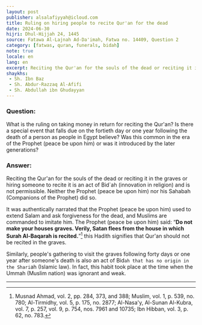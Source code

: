 ```yaml
---
layout: post
publisher: alsalafiyyah@icloud.com
title: Ruling on hiring people to recite Qur'an for the dead
date: 2024-06-30
hijri: Dhul-Hijjah 24, 1445
source: Fatawa Al-Lajnah Ad-Da'imah, Fatwa no. 14409, Question 2
category: [fatwas, quran, funerals, bidah]
note: true
locale: en
lang: en
excerpt: Reciting the Qur'an for the souls of the dead or reciting it in the graves or hiring someone to recite it is an act of bid`ah and is not permissible.
shaykhs: 
 - Sh. Ibn Baz 
 - Sh. Abdur-Razzaq Al-Afifi
 - Sh. Abdullah ibn Ghudayyan
---
```


### Question:
What is the ruling on taking money in return for reciting the Qur'an? Is there a special event that falls due on the fortieth day or one year following the death of a person as people in Egypt believe? Was this common in the era of the Prophet (peace be upon him) or was it introduced by the later generations?

### Answer: 
Reciting the Qur'an for the souls of the dead or reciting it in the graves or hiring someone to recite it is an act of Bid`ah (innovation in religion) and is not permissible. Neither the Prophet (peace be upon him) nor his Sahabah (Companions of the Prophet) did so.

It was authentically narrated that the Prophet (peace be upon him) used to extend Salam and ask forgiveness for the dead, and Muslims are commanded to imitate him. The Prophet (peace be upon him) said: “**Do not make your houses graves. Verily, Satan flees from the house in which Surah Al-Baqarah is recited.**”[^1] this Hadith signifies that Qur'an should not be recited in the graves. 

Similarly, people's gathering to visit the graves following forty days or one year after someone's death is also an act of Bid`ah that has no origin in the Shari`ah (Islamic law). In fact, this habit took place at the time when the Ummah (Muslim nation) was ignorant and weak.

---
[^1]: Musnad Ahmad, vol. 2, pp. 284, 373, and 388; Muslim, vol. 1, p. 539, no. 780; Al-Tirmidhy, vol. 5, p. 175, no. 2877; Al-Nasa'y, Al-Sunan Al-Kubra, vol. 7, p. 257, vol. 9, p. 754, nos. 7961 and 10735; Ibn Hibban, vol. 3, p. 62, no. 783.
